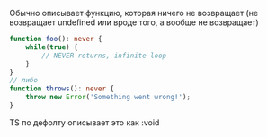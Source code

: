 Обычно описывает функцию, которая ничего не возвращает (не возвращает undefined или вроде того, а вообще не возвращает)
```ts
function foo(): never {
	while(true) {
		// NEVER returns, infinite loop
	}
}
// либо
function throws(): never {
	throw new Error('Something went wrong!');
}
```

TS по дефолту описывает это как :void